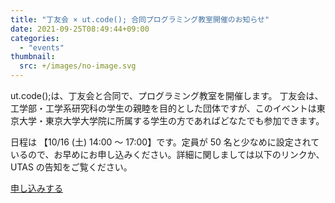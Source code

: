 ```yaml
---
title: "丁友会 × ut.code(); 合同プログラミング教室開催のお知らせ"
date: 2021-09-25T08:49:44+09:00
categories:
  - "events"
thumbnail:
  src: +/images/no-image.svg
---
```


ut.code();は、丁友会と合同で、プログラミング教室を開催します。 丁友会は、工学部・工学系研究科の学生の親睦を目的とした団体ですが、このイベントは東京大学・東京大学大学院に所属する学生の方であればどなたでも参加できます。

日程は 【10/16 (土) 14:00 ～ 17:00】です。定員が 50 名と少なめに設定されているので、お早めにお申し込みください。詳細に関しましては以下のリンクか、UTAS の告知をご覧ください。

[申し込みする](https://tuk.t.u-tokyo.ac.jp/others/2021-programming/)
